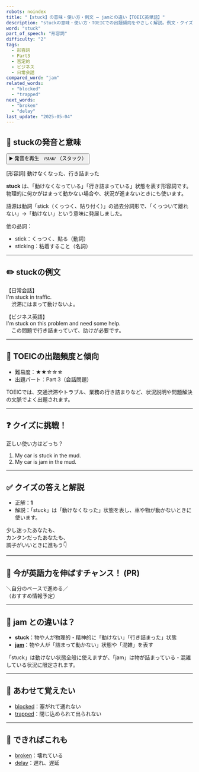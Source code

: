 ```yaml
---
robots: noindex
title: "【stuck】の意味・使い方・例文 ― jamとの違い【TOEIC英単語】"
description: "stuckの意味・使い方・TOEICでの出題傾向をやさしく解説。例文・クイズ付きでjamとの違いもわかりやすく学べます。"
word: "stuck"
part_of_speech: "形容詞"
difficulty: "2"
tags:
  - 形容詞
  - Part3
  - 否定的
  - ビジネス
  - 日常会話
compared_word: "jam"
related_words:
  - "blocked"
  - "trapped"
next_words:
  - "broken"
  - "delay"
last_update: "2025-05-04"
---
```


## 🔰 stuckの発音と意味

<button class="play-audio" onclick="playTTS('stuck')">
  <span class="play-audio-main">
    ▶️ 発音を再生　/stʌk/
  </span>
  <span class="play-audio-sub">
    （スタック）
  </span>
</button>

[形容詞] 動けなくなった、行き詰まった

**stuck** は、「動けなくなっている」「行き詰まっている」状態を表す形容詞です。物理的に何かがはまって動かない場合や、状況が進まないときにも使います。

語源は動詞「stick（くっつく、貼り付く）」の過去分詞形で、「くっついて離れない」→「動けない」という意味に発展しました。

他の品詞：  
- stick：くっつく、貼る（動詞）
- sticking：粘着すること（名詞）

---

## ✏️ stuckの例文

【日常会話】  
I'm stuck in traffic.  
　渋滞にはまって動けないよ。

【ビジネス英語】  
I'm stuck on this problem and need some help.  
　この問題で行き詰まっていて、助けが必要です。

---

## 🎯 TOEICの出題頻度と傾向

- 難易度：★★☆☆☆
- 出題パート：Part 3（会話問題）

TOEICでは、交通渋滞やトラブル、業務の行き詰まりなど、状況説明や問題解決の文脈でよく出題されます。

---

## ❓ クイズに挑戦！

正しい使い方はどっち？

1. My car is stuck in the mud.  
2. My car is jam in the mud.

---

## ✅ クイズの答えと解説

- 正解：**1**
- 解説：「stuck」は「動けなくなった」状態を表し、車や物が動かないときに使います。

少し迷ったあなたも、  
カンタンだったあなたも、  
調子がいいときに進もう👇️

---

## 🚀 今が英語力を伸ばすチャンス！ (PR)

<div class="info-center">
＼自分のペースで進める／<br>  
（おすすめ情報予定）
</div>

---

## 🤔  jam との違いは？

- **stuck**：物や人が物理的・精神的に「動けない」「行き詰まった」状態
- **[jam](/word/jam/)**：物や人が「詰まって動かない」状態や「混雑」を表す

「stuck」は動けない状態全般に使えますが、「jam」は物が詰まっている・混雑している状況に限定されます。

---

## 🧩 あわせて覚えたい

- [blocked](/word/blocked/)：塞がれて通れない
- [trapped](/word/trapped/)：閉じ込められて出られない

---

## 📖 できればこれも

- [broken](/word/broken/)：壊れている
- [delay](/word/delay/)：遅れ、遅延

<!-- cvid: aid19_bid43 -->
